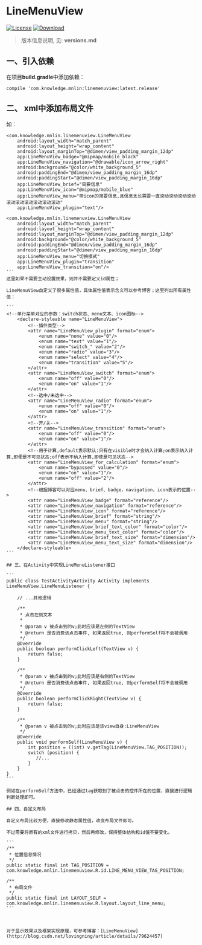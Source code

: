 # LineMenuView
[![License](https://img.shields.io/aur/license/yaourt.svg)](http://www.gnu.org/licenses/gpl-3.0.html)
[![Download](https://api.bintray.com/packages/lovingning/maven/linemenuview/images/download.svg) ](https://bintray.com/lovingning/maven/linemenuview/_latestVersion)


> 版本信息说明, 见: **versions.md**

## 一、引入依赖
在项目**build.gradle**中添加依赖：

```
compile 'com.knowledge.mnlin:linemenuview:latest.release'
```

## 二、 xml中添加布局文件

如：

``````
<com.knowledge.mnlin.linemenuview.LineMenuView
    android:layout_width="match_parent"
    android:layout_height="wrap_content"
    android:layout_marginTop="@dimen/view_padding_margin_12dp"
    app:LineMenuView_badge="@mipmap/mobile_black"
    app:LineMenuView_navigation="@drawable/icon_arrow_right"
    android:background="@color/white_background_5"
    android:paddingEnd="@dimen/view_padding_margin_16dp"
    android:paddingStart="@dimen/view_padding_margin_16dp"
    app:LineMenuView_brief="简要信息"
    app:LineMenuView_icon="@mipmap/mobile_blue"
    app:LineMenuView_menu="带icon的简要信息,且信息太长需要一直滚动滚动滚动滚动滚动滚动滚动滚动滚动滚动"
    app:LineMenuView_plugin="text"/>

<com.knowledge.mnlin.linemenuview.LineMenuView
    android:layout_width="match_parent"
    android:layout_height="wrap_content"
    android:layout_marginTop="@dimen/view_padding_margin_12dp"
    android:background="@color/white_background_5"
    android:paddingEnd="@dimen/view_padding_margin_16dp"
    android:paddingStart="@dimen/view_padding_margin_16dp"
    app:LineMenuView_menu="切换模式"
    app:LineMenuView_plugin="transition"
    app:LineMenuView_transition="on"/>
```
这里如果不需要主动设置效果，则并不需要定义id属性；

LineMenuView自定义了很多属性值，具体属性值表示含义可以参考博客；这里列出所有属性值：

```
<!--单行菜单对应的参数：switch状态、menu文本、icon图标-->
    <declare-styleable name="LineMenuView">
        <!--插件类型-->
        <attr name="LineMenuView_plugin" format="enum">
            <enum name="none" value="0"/>
            <enum name="text" value="1"/>
            <enum name="switch_" value="2"/>
            <enum name="radio" value="3"/>
            <enum name="select" value="4"/>
            <enum name="transition" value="5"/>
        </attr>
        <attr name="LineMenuView_switch" format="enum">
            <enum name="off" value="0"/>
            <enum name="on" value="1"/>
        </attr>
        <!--选中/未选中-->
        <attr name="LineMenuView_radio" format="enum">
            <enum name="off" value="0"/>
            <enum name="on" value="1"/>
        </attr>
        <!--开/关-->
        <attr name="LineMenuView_transition" format="enum">
            <enum name="off" value="0"/>
            <enum name="on" value="1"/>
        </attr>
        <!--用于计算,default表示默认:只有在visible时才会纳入计算;on表示纳入计算,即便是不可见状态;off表示不纳入计算,即使是可见状态-->
        <attr name="LineMenuView_for_calculation" format="enum">
            <enum name="bypassed" value="0"/>
            <enum name="on" value="1"/>
            <enum name="off" value="2"/>
        </attr>
        <!--根据博客可以对应menu、brief、badge，navigation，icon表示的位置-->
        <attr name="LineMenuView_badge" format="reference"/>
        <attr name="LineMenuView_navigation" format="reference"/>
        <attr name="LineMenuView_icon" format="reference"/>
        <attr name="LineMenuView_brief" format="string"/>
        <attr name="LineMenuView_menu" format="string"/>
        <attr name="LineMenuView_brief_text_color" format="color"/>
        <attr name="LineMenuView_menu_text_color" format="color"/>
        <attr name="LineMenuView_brief_text_size" format="dimension"/>
        <attr name="LineMenuView_menu_text_size" format="dimension"/>
    </declare-styleable>
```

## 三、在Activity中实现LineMenuListener接口

```
public class TestActivityActivity Activity implements LineMenuView.LineMenuListener {

    // ...其他逻辑

    /**
     * 点击左侧文本
     *
     * @param v 被点击到的v;此时应该是左侧的TextView
     * @return 是否消费该点击事件, 如果返回true, 则performSelf将不会被调用
     */
    @Override
    public boolean performClickLeft(TextView v) {
        return false;
    }

    /**
     * @param v 被点击到的v;此时应该是右侧的TextView
     * @return 是否消费该点击事件, 如果返回true, 则performSelf将不会被调用
     */
    @Override
    public boolean performClickRight(TextView v) {
        return false;
    }

    /**
     * @param v 被点击到的v;此时应该是该view自身:LineMenuView
     */
    @Override
    public void performSelf(LineMenuView v) {
        int position = ((int) v.getTag(LineMenuView.TAG_POSITION));
        switch (position) {
           //...
        }
    }
}
```

例如在performSelf方法中，已经通过tag获取到了被点击的控件所在的位置，直接进行逻辑判断处理即可。

## 四、自定义布局

自定义布局比较方便，直接修改静态属性值，改变布局文件即可。

不过需要将原有的xml文件进行拷贝，然后再修改，保持整体结构和id值不要变化。

```
/**
 * 位置信息情况
 */
public static final int TAG_POSITION = com.knowledge.mnlin.linemenuview.R.id.LINE_MENU_VIEW_TAG_POSITION;

/**
 * 布局文件
 */
public static final int LAYOUT_SELF = com.knowledge.mnlin.linemenuview.R.layout.layout_line_menu;
```


 
对于显示效果以及框架实现原理，可参考博客：[LineMenuView](http://blog.csdn.net/lovingning/article/details/79624457)


